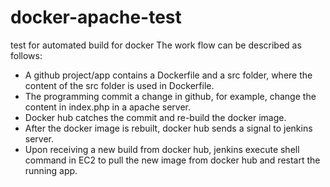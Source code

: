 # docker-apache-test
test for automated build for docker
The work flow can be described as follows:
- A github project/app contains a Dockerfile and a src folder, where the content of the src folder is used in Dockerfile.
- The programming commit a change in github, for example, change the content in index.php in a apache server.
- Docker hub catches the commit and re-build the docker image.
- After the docker image is rebuilt, docker hub sends a signal to jenkins server.
- Upon receiving a new build from docker hub, jenkins execute shell command in EC2 to pull the new image from docker hub and restart the running app.
